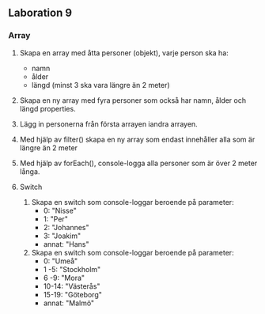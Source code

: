 ## Laboration 9
### Array
1. Skapa en array med åtta personer (objekt), varje person ska ha:
   - namn
   - ålder
   - längd (minst 3 ska vara längre än 2 meter)

2. Skapa en ny array med fyra personer som också har namn, ålder och längd properties. 

3. Lägg in personerna från första arrayen iandra arrayen.

4. Med hjälp av filter() skapa en ny array som endast innehåller alla som är längre än 2
meter

5. Med hjälp av forEach(), console-logga alla personer som är över 2 meter långa.

6. Switch
   1. Skapa en switch som console-loggar beroende på parameter:
      - 0: "Nisse"
      - 1: "Per"
      - 2: "Johannes"
      - 3: "Joakim"
      - annat: "Hans"
   2. Skapa en switch som console-loggar beroende på parameter:
      - 0: "Umeå"
      - 1 -5:  "Stockholm"
      - 6 -9:  "Mora"
      - 10-14: "Västerås"
      - 15-19: "Göteborg"
      - annat: "Malmö"